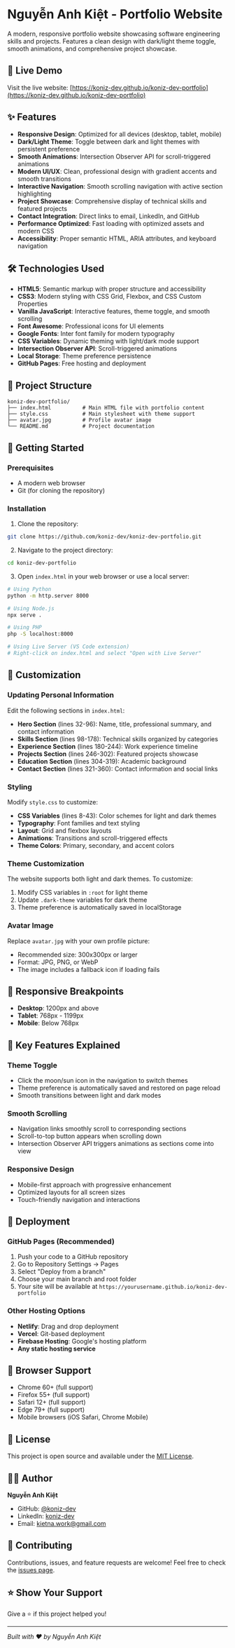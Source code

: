 # Nguyễn Anh Kiệt - Portfolio Website

A modern, responsive portfolio website showcasing software engineering skills and projects. Features a clean design with dark/light theme toggle, smooth animations, and comprehensive project showcase.

## 🚀 Live Demo

Visit the live website: [https://koniz-dev.github.io/koniz-dev-portfolio](https://koniz-dev.github.io/koniz-dev-portfolio)

## ✨ Features

- **Responsive Design**: Optimized for all devices (desktop, tablet, mobile)
- **Dark/Light Theme**: Toggle between dark and light themes with persistent preference
- **Smooth Animations**: Intersection Observer API for scroll-triggered animations
- **Modern UI/UX**: Clean, professional design with gradient accents and smooth transitions
- **Interactive Navigation**: Smooth scrolling navigation with active section highlighting
- **Project Showcase**: Comprehensive display of technical skills and featured projects
- **Contact Integration**: Direct links to email, LinkedIn, and GitHub
- **Performance Optimized**: Fast loading with optimized assets and modern CSS
- **Accessibility**: Proper semantic HTML, ARIA attributes, and keyboard navigation

## 🛠️ Technologies Used

- **HTML5**: Semantic markup with proper structure and accessibility
- **CSS3**: Modern styling with CSS Grid, Flexbox, and CSS Custom Properties
- **Vanilla JavaScript**: Interactive features, theme toggle, and smooth scrolling
- **Font Awesome**: Professional icons for UI elements
- **Google Fonts**: Inter font family for modern typography
- **CSS Variables**: Dynamic theming with light/dark mode support
- **Intersection Observer API**: Scroll-triggered animations
- **Local Storage**: Theme preference persistence
- **GitHub Pages**: Free hosting and deployment

## 📁 Project Structure

```
koniz-dev-portfolio/
├── index.html          # Main HTML file with portfolio content
├── style.css           # Main stylesheet with theme support
├── avatar.jpg          # Profile avatar image
└── README.md           # Project documentation
```

## 🚀 Getting Started

### Prerequisites

- A modern web browser
- Git (for cloning the repository)

### Installation

1. Clone the repository:
```bash
git clone https://github.com/koniz-dev/koniz-dev-portfolio.git
```

2. Navigate to the project directory:
```bash
cd koniz-dev-portfolio
```

3. Open `index.html` in your web browser or use a local server:
```bash
# Using Python
python -m http.server 8000

# Using Node.js
npx serve .

# Using PHP
php -S localhost:8000

# Using Live Server (VS Code extension)
# Right-click on index.html and select "Open with Live Server"
```

## 🎨 Customization

### Updating Personal Information

Edit the following sections in `index.html`:

- **Hero Section** (lines 32-96): Name, title, professional summary, and contact information
- **Skills Section** (lines 98-178): Technical skills organized by categories
- **Experience Section** (lines 180-244): Work experience timeline
- **Projects Section** (lines 246-302): Featured projects showcase
- **Education Section** (lines 304-319): Academic background
- **Contact Section** (lines 321-360): Contact information and social links

### Styling

Modify `style.css` to customize:
- **CSS Variables** (lines 8-43): Color schemes for light and dark themes
- **Typography**: Font families and text styling
- **Layout**: Grid and flexbox layouts
- **Animations**: Transitions and scroll-triggered effects
- **Theme Colors**: Primary, secondary, and accent colors

### Theme Customization

The website supports both light and dark themes. To customize:
1. Modify CSS variables in `:root` for light theme
2. Update `.dark-theme` variables for dark theme
3. Theme preference is automatically saved in localStorage

### Avatar Image

Replace `avatar.jpg` with your own profile picture:
- Recommended size: 300x300px or larger
- Format: JPG, PNG, or WebP
- The image includes a fallback icon if loading fails

## 📱 Responsive Breakpoints

- **Desktop**: 1200px and above
- **Tablet**: 768px - 1199px
- **Mobile**: Below 768px

## 🎯 Key Features Explained

### Theme Toggle
- Click the moon/sun icon in the navigation to switch themes
- Theme preference is automatically saved and restored on page reload
- Smooth transitions between light and dark modes

### Smooth Scrolling
- Navigation links smoothly scroll to corresponding sections
- Scroll-to-top button appears when scrolling down
- Intersection Observer API triggers animations as sections come into view

### Responsive Design
- Mobile-first approach with progressive enhancement
- Optimized layouts for all screen sizes
- Touch-friendly navigation and interactions

## 🚀 Deployment

### GitHub Pages (Recommended)

1. Push your code to a GitHub repository
2. Go to Repository Settings → Pages
3. Select "Deploy from a branch"
4. Choose your main branch and root folder
5. Your site will be available at `https://yourusername.github.io/koniz-dev-portfolio`

### Other Hosting Options

- **Netlify**: Drag and drop deployment
- **Vercel**: Git-based deployment
- **Firebase Hosting**: Google's hosting platform
- **Any static hosting service**

## 🔧 Browser Support

- Chrome 60+ (full support)
- Firefox 55+ (full support)
- Safari 12+ (full support)
- Edge 79+ (full support)
- Mobile browsers (iOS Safari, Chrome Mobile)

## 📄 License

This project is open source and available under the [MIT License](LICENSE).

## 👨‍💻 Author

**Nguyễn Anh Kiệt**
- GitHub: [@koniz-dev](https://github.com/koniz-dev)
- LinkedIn: [koniz-dev](https://www.linkedin.com/in/koniz-dev)
- Email: kietna.work@gmail.com

## 🤝 Contributing

Contributions, issues, and feature requests are welcome! Feel free to check the [issues page](https://github.com/koniz-dev/koniz-dev-portfolio/issues).

## ⭐ Show Your Support

Give a ⭐️ if this project helped you!

---

*Built with ❤️ by Nguyễn Anh Kiệt*

